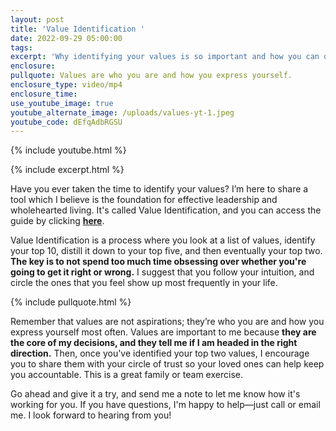 ```yaml
---
layout: post
title: 'Value Identification '
date: 2022-09-29 05:00:00
tags:
excerpt: 'Why identifying your values is so important and how you can do it today. '
enclosure:
pullquote: Values are who you are and how you express yourself.
enclosure_type: video/mp4
enclosure_time:
use_youtube_image: true
youtube_alternate_image: /uploads/values-yt-1.jpeg
youtube_code: dEfqAdbRGSU
---
```

{% include youtube.html %}

{% include excerpt.html %}

Have you ever taken the time to identify your values? I’m here to share a tool which I believe is the foundation for effective leadership and wholehearted living. It's called Value Identification, and you can access the guide by clicking **[here](/uploads/CaPeesh_Identifying-Your-Values.pdf)**.&nbsp;

Value Identification is a process where you look at a list of values, identify your top 10, distill it down to your top five, and then eventually your top two. **The key is to not spend too much time obsessing over whether you're going to get it right or wrong.** I suggest that you follow your intuition, and circle the ones that you feel show up most frequently in your life.

{% include pullquote.html %}

Remember that values are not aspirations; they’re who you are and how you express yourself most often. Values are important to me because **they are the core of my decisions, and they tell me if I am headed in the right direction.** Then, once you've identified your top two values, I encourage you to share them with your circle of trust so your loved ones can help keep you accountable. This is a great family or team exercise.&nbsp;

Go ahead and give it a try, and send me a note to let me know how it's working for you. If you have questions, I'm happy to help—just call or email me. I look forward to hearing from you\!
